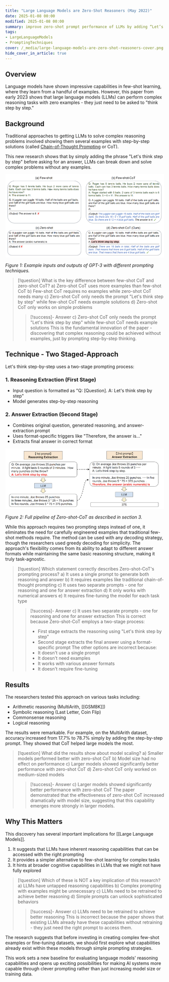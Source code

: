 ```yaml
---
title: "Large Language Models are Zero-Shot Reasoners (May 2022)"
date: 2025-01-08 00:00
modified: 2025-01-08 00:00
summary: improve zero-shot prompt performance of LLMs by adding “Let’s think step by step” before each answer
tags:
- LargeLanguageModels
- PromptingTechniques
cover: /_media/large-language-models-are-zero-shot-reasoners-cover.png
hide_cover_in_article: true
---
```


## Overview

Language models have shown impressive capabilities in few-shot learning, where they learn from a handful of examples. However, this paper from early 2023 shows that large language models (LLMs) can perform complex reasoning tasks with zero examples - they just need to be asked to "think step by step."

## Background

Traditional approaches to getting LLMs to solve complex reasoning problems involved showing them several examples with step-by-step solutions (called [Chain-of-Thought Prompting](../../permanent/chain-of-thought-prompting.md) or CoT).

This new research shows that by simply adding the phrase "Let's think step by step" before asking for an answer, LLMs can break down and solve complex problems without any examples.

![Figure 1 from the paper showing the Let's think step by step technique](../../_media/large-language-models-are-zero-shot-reasoners-fig-1.png)

*Figure 1: Example inputs and outputs of GPT-3 with different prompting techniques.*

> [!question] What is the key difference between few-shot CoT and zero-shot CoT?
> a) Zero-shot CoT uses more examples than few-shot CoT
> b) Few-shot CoT requires no examples while zero-shot CoT needs many
> c) Zero-shot CoT only needs the prompt "Let's think step by step" while few-shot CoT needs example solutions
> d) Zero-shot CoT only works on simple problems
> > [!success]- Answer
> > c) Zero-shot CoT only needs the prompt "Let's think step by step" while few-shot CoT needs example solutions
> > This is the fundamental innovation of the paper - discovering that complex reasoning could be achieved without examples, just by prompting step-by-step thinking.

## Technique - Two Staged-Approach

Let's think step-by-step uses a two-stage prompting process:

### 1. **Reasoning Extraction (First Stage)**

- Input question is formatted as "Q: [Question]. A: Let's think step by step"
- Model generates step-by-step reasoning
   
### 2. **Answer Extraction (Second Stage)**

- Combines original question, generated reasoning, and answer-extraction prompt
- Uses format-specific triggers like "Therefore, the answer is..."
- Extracts final answer in correct format

![Figure 2 showing the two stage approach](../../_media/large-language-models-are-zero-shot-reasoners-fig-2.png)

*Figure 2: Full pipeline of Zero-shot-CoT as described in section 3.*

While this approach requires two prompting steps instead of one, it eliminates the need for carefully engineered examples that traditional few-shot methods require. The method can be used with any decoding strategy, though the researchers used greedy decoding for simplicity. The approach's flexibility comes from its ability to adapt to different answer formats while maintaining the same basic reasoning structure, making it truly task-agnostic.

> [!question] Which statement correctly describes Zero-shot-CoT's prompting process?
> a) It uses a single prompt to generate both reasoning and answer
> b) It requires examples like traditional chain-of-thought prompting
> c) It uses two separate prompts - one for reasoning and one for answer extraction
> d) It only works with numerical answers
> e) It requires fine-tuning the model for each task type
> > [!success]- Answer
> > c) It uses two separate prompts - one for reasoning and one for answer extraction
> > This is correct because Zero-shot-CoT employs a two-stage process:
> > * First stage extracts the reasoning using "Let's think step by step"
> > * Second stage extracts the final answer using a format-specific prompt
> > The other options are incorrect because:
> > * It doesn't use a single prompt
> > * It doesn't need examples
> > * It works with various answer formats
> > * It doesn't require fine-tuning


## Results

The researchers tested this approach on various tasks including:
- Arithmetic reasoning (MultiArith, [[GSM8K]])
- Symbolic reasoning (Last Letter, Coin Flip)
- Commonsense reasoning
- Logical reasoning

The results were remarkable. For example, on the MultiArith dataset, accuracy increased from 17.7% to 78.7% simply by adding the step-by-step prompt. They showed that CoT helped large models the most.

> [!question] What did the results show about model scaling?
> a) Smaller models performed better with zero-shot CoT
> b) Model size had no effect on performance
> c) Larger models showed significantly better performance with zero-shot CoT
> d) Zero-shot CoT only worked on medium-sized models
> > [!success]- Answer
> > c) Larger models showed significantly better performance with zero-shot CoT
> > The paper demonstrated that the effectiveness of zero-shot CoT increased dramatically with model size, suggesting that this capability emerges more strongly in larger models.

## Why This Matters

This discovery has several important implications for [[Large Language Models]].

1. It suggests that LLMs have inherent reasoning capabilities that can be accessed with the right prompting
2. It provides a simpler alternative to few-shot learning for complex tasks
3. It hints at broader cognitive capabilities in LLMs that we might not have fully explored

> [!question] Which of these is NOT a key implication of this research?
> a) LLMs have untapped reasoning capabilities
> b) Complex prompting with examples might be unnecessary
> c) LLMs need to be retrained to achieve better reasoning
> d) Simple prompts can unlock sophisticated behaviors
> > [!success]- Answer
> > c) LLMs need to be retrained to achieve better reasoning
> > This is incorrect because the paper shows that existing LLMs already have these capabilities without retraining - they just need the right prompt to access them.

The research suggests that before investing in creating complex few-shot examples or fine-tuning datasets, we should first explore what capabilities already exist within these models through simple prompting strategies.

This work sets a new baseline for evaluating language models' reasoning capabilities and opens up exciting possibilities for making AI systems more capable through clever prompting rather than just increasing model size or training data.